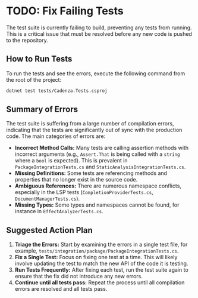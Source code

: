 # TODO: Fix Failing Tests

The test suite is currently failing to build, preventing any tests from running. This is a critical issue that must be resolved before any new code is pushed to the repository.

## How to Run Tests

To run the tests and see the errors, execute the following command from the root of the project:

```bash
dotnet test tests/Cadenza.Tests.csproj
```

## Summary of Errors

The test suite is suffering from a large number of compilation errors, indicating that the tests are significantly out of sync with the production code. The main categories of errors are:

*   **Incorrect Method Calls:** Many tests are calling assertion methods with incorrect arguments (e.g., `Assert.That` is being called with a `string` where a `bool` is expected). This is prevalent in `PackageIntegrationTests.cs` and `StaticAnalysisIntegrationTests.cs`.
*   **Missing Definitions:** Some tests are referencing methods and properties that no longer exist in the source code.
*   **Ambiguous References:** There are numerous namespace conflicts, especially in the LSP tests (`CompletionProviderTests.cs`, `DocumentManagerTests.cs`).
*   **Missing Types:** Some types and namespaces cannot be found, for instance in `EffectAnalyzerTests.cs`.

## Suggested Action Plan

1.  **Triage the Errors:** Start by examining the errors in a single test file, for example, `tests/integration/package/PackageIntegrationTests.cs`.
2.  **Fix a Single Test:** Focus on fixing one test at a time. This will likely involve updating the test to match the new API of the code it is testing.
3.  **Run Tests Frequently:** After fixing each test, run the test suite again to ensure that the fix did not introduce any new errors.
4.  **Continue until all tests pass:** Repeat the process until all compilation errors are resolved and all tests pass.
